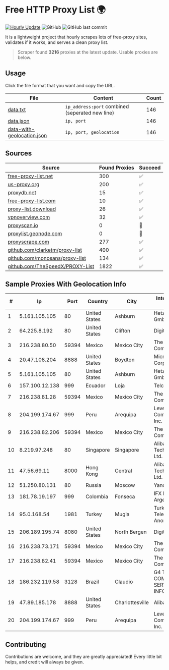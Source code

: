 
# Free HTTP Proxy List 🌍

[![Hourly Update](https://github.com/mertguvencli/http-proxy-list/actions/workflows/main.yml/badge.svg?branch=main)](https://github.com/mertguvencli/http-proxy-list/actions/workflows/main.yml)
![GitHub](https://img.shields.io/github/license/mertguvencli/http-proxy-list)
![GitHub last commit](https://img.shields.io/github/last-commit/mertguvencli/http-proxy-list)

It is a lightweight project that hourly scrapes lots of free-proxy sites, validates if it works, and serves a clean proxy list.


> Scraper found **3216** proxies at the latest update. Usable proxies are below.

## Usage

Click the file format that you want and copy the URL.


|File|Content|Count|
|----|-------|-----|
|[data.txt](https://raw.githubusercontent.com/mertguvencli/http-proxy-list/main/proxy-list/data.txt)|`ip_address:port` combined (seperated new line)|146|
|[data.json](https://raw.githubusercontent.com/mertguvencli/http-proxy-list/main/proxy-list/data.json)|`ip, port`|146|
|[data-with-geolocation.json](https://raw.githubusercontent.com/mertguvencli/http-proxy-list/main/proxy-list/data-with-geolocation.json)|`ip, port, geolocation`|146|

## Sources

|Source|Found Proxies|Succeed|
|------|-------------|-------|
|[free-proxy-list.net](https://free-proxy-list.net)|300|✅|
|[us-proxy.org](https://www.us-proxy.org)|200|✅|
|[proxydb.net](http://proxydb.net)|15|✅|
|[free-proxy-list.com](https://free-proxy-list.com/?page=&port=&type%5B%5D=http&type%5B%5D=https&up_time=0&search=Search)|10|✅|
|[proxy-list.download](https://www.proxy-list.download/HTTP)|26|✅|
|[vpnoverview.com](https://vpnoverview.com/privacy/anonymous-browsing/free-proxy-servers)|32|✅|
|[proxyscan.io](https://www.proxyscan.io)|0|🚫|
|[proxylist.geonode.com](https://proxylist.geonode.com/api/proxy-list?limit=300&page=1&sort_by=lastChecked&sort_type=desc&protocols=http,https)|0|🚫|
|[proxyscrape.com](https://api.proxyscrape.com/v2/?request=displayproxies&protocol=http&timeout=10000&country=all&ssl=all&anonymity=all)|277|✅|
|[github.com/clarketm/proxy-list](https://raw.githubusercontent.com/clarketm/proxy-list/master/proxy-list-raw.txt)|400|✅|
|[github.com/monosans/proxy-list](https://raw.githubusercontent.com/monosans/proxy-list/main/proxies/http.txt)|134|✅|
|[github.com/TheSpeedX/PROXY-List](https://raw.githubusercontent.com/TheSpeedX/PROXY-List/master/http.txt)|1822|✅|


## Sample Proxies With Geolocation Info

|#|Ip|Port|Country|City|Internet Service Provider|
|-|--|----|-------|----|-------------------------|
|1|5.161.105.105|80|United States|Ashburn|Hetzner Online GmbH|
|2|64.225.8.192|80|United States|Clifton|DigitalOcean, LLC|
|3|216.238.80.50|59394|Mexico|Mexico City|The Constant Company|
|4|20.47.108.204|8888|United States|Boydton|Microsoft Corporation|
|5|5.161.105.105|80|United States|Ashburn|Hetzner Online GmbH|
|6|157.100.12.138|999|Ecuador|Loja|Telconet S.A|
|7|216.238.81.28|59394|Mexico|Mexico City|The Constant Company|
|8|204.199.174.67|999|Peru|Arequipa|Level 3 Communications, Inc.|
|9|216.238.82.206|59394|Mexico|Mexico City|The Constant Company|
|10|8.219.97.248|80|Singapore|Singapore|Alibaba (US) Technology Co., Ltd.|
|11|47.56.69.11|8000|Hong Kong|Central|Alibaba (US) Technology Co., Ltd.|
|12|51.250.80.131|80|Russia|Moscow|Yandex.Cloud LLC|
|13|181.78.19.197|999|Colombia|Fonseca|IFX Networks Argentina S.R.L|
|14|95.0.168.54|1981|Turkey|Mugla|Turk Telekomunikasyon Anonim Sirketi|
|15|206.189.195.74|8080|United States|North Bergen|DigitalOcean, LLC|
|16|216.238.73.171|59394|Mexico|Mexico City|The Constant Company|
|17|216.238.82.41|59394|Mexico|Mexico City|The Constant Company|
|18|186.232.119.58|3128|Brazil|Claudio|G4 TELECOM COMERCIO E SERVICOS DE INFORMATICA|
|19|47.89.185.178|8888|United States|Charlottesville|Alibaba.com LLC|
|20|204.199.174.67|999|Peru|Arequipa|Level 3 Communications, Inc.|



## Contributing

Contributions are welcome, and they are greatly appreciated! Every
little bit helps, and credit will always be given.

